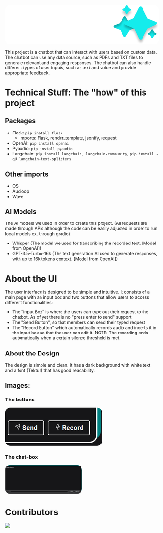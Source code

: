 <p align="middle">
  <img src="/Images/415768736_3741005119546423_4449621087855576190_n.png" style="border-radius: 18px"/>
</p>
This project is a chatbot that can interact with users based on custom data. The chatbot can use any data source, such as PDFs and TXT files to generate relevant and engaging responses. The chatbot can also handle different types of user inputs, such as text and voice and provide appropriate feedback. 

[comment]: <> (The project is open-source and available on GitHub for anyone who wants to use it or contribute to it.)

# Technical Stuff: The "how" of this project
## Packages
- Flask: `pip inatall flask`
  - Imports: Flask, render_template, jsonify, request
- OpenAI: `pip install openai`
- Pyaudio: `pip install pyaudio`
- Langchain: `pip install langchain, langchain-community`, `pip install -qU langchain-text-splitters`
## Other imports
- OS
- Audioop
- Wave

## AI Models
The AI models we used in order to create this project. (All requests are made through APIs although the code can be easily adjusted in order to run local models ex. through gradio)
- Whisper (The model we used for transcribing the recorded text. [Model from OpenAI])
- GPT-3.5-Turbo-16k (The text generation AI used to generate responses, with up to 16k tokens context. [Model from OpenAI])

# About the UI
The user interface is designed to be simple and intuitive. It consists of a main page with an input box and two buttons that allow users to access different functionalities:
- The "Input Box" is where the users can type out their request to the chatbot. As of yet there is no "press enter to send" support
- The "Send Button", so that members can send their typed request
- The "Record Button" which automatically records audio and incerts it in the input box so that the user can edit it. NOTE: The recording ends automatically when a certain silence threshold is met.

## About the Design
The design is simple and clean. It has a dark background with white text and a font (Tektur) that has good readability.

## Images:
### The buttons
<p align="left">
    <img src="/Images/buttons.png" style="border-radius: 18px"/>
</p>

### The chat-box
<p align="left">
    <img src="/Images/chat-box.png" style="border-radius: 18px" width=50%, height=50%/>
</p>

# Contributors
<a href="https://github.com/Diasyndesi/Diasyndesi/graphs/contributors">
  <img src="https://contrib.rocks/image?repo=Diasyndesi/Diasyndesi" />
</a>
